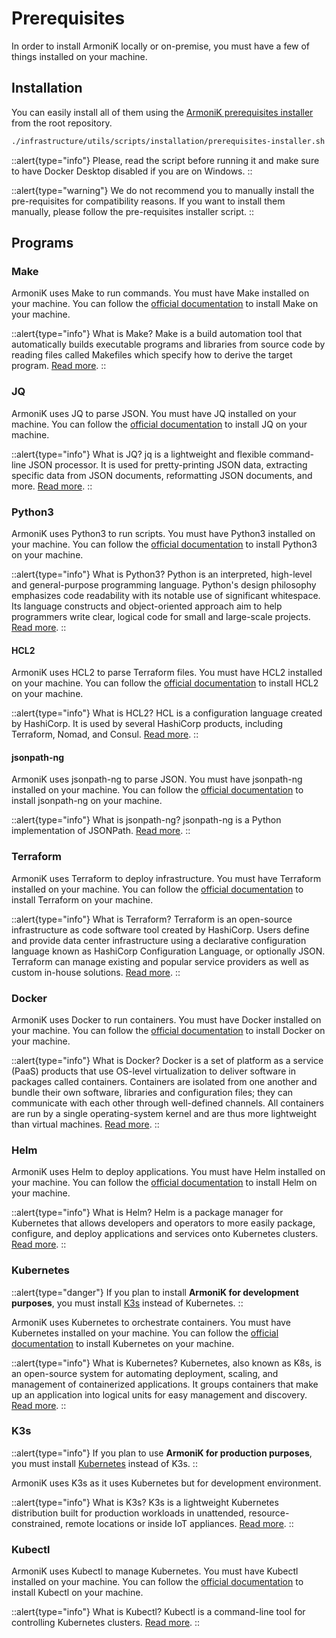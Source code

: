 <!-- TODO: Create `collapse` or `spoiler` for requirement alert. @see https://elements.nuxt.space/globals/callout#callout -->

# Prerequisites

In order to install ArmoniK locally or on-premise, you must have a few of things installed on your machine.

## Installation

You can easily install all of them using the [ArmoniK prerequisites installer](https://github.com/aneoconsulting/ArmoniK/tree/main/infrastructure/utils/scripts/installation/pre-requisites-installer.sh) from the root repository.

```bash
./infrastructure/utils/scripts/installation/prerequisites-installer.sh
```

::alert{type="info"}
Please, read the script before running it and make sure to have Docker Desktop disabled if you are on Windows.
::

::alert{type="warning"}
We do not recommend you to manually install the pre-requisites for compatibility reasons. If you want to install them manually, please follow the pre-requisites installer script.
::

## Programs

### Make

ArmoniK uses Make to run commands. You must have Make installed on your machine. You can follow the [official documentation](https://www.gnu.org/software/make/) to install Make on your machine.

::alert{type="info"}
What is Make? Make is a build automation tool that automatically builds executable programs and libraries from source code by reading files called Makefiles which specify how to derive the target program. [Read more](https://en.wikipedia.org/wiki/Make_(software)).
::

### JQ

ArmoniK uses JQ to parse JSON. You must have JQ installed on your machine. You can follow the [official documentation](https://stedolan.github.io/jq/download/) to install JQ on your machine.

::alert{type="info"}
What is JQ? jq is a lightweight and flexible command-line JSON processor. It is used for pretty-printing JSON data, extracting specific data from JSON documents, reformatting JSON documents, and more. [Read more](https://stedolan.github.io/jq/).
::

### Python3

ArmoniK uses Python3 to run scripts. You must have Python3 installed on your machine. You can follow the [official documentation](https://www.python.org/downloads/) to install Python3 on your machine.

::alert{type="info"}
What is Python3? Python is an interpreted, high-level and general-purpose programming language. Python's design philosophy emphasizes code readability with its notable use of significant whitespace. Its language constructs and object-oriented approach aim to help programmers write clear, logical code for small and large-scale projects. [Read more](https://en.wikipedia.org/wiki/Python_(programming_language)).
::

#### HCL2

ArmoniK uses HCL2 to parse Terraform files. You must have HCL2 installed on your machine. You can follow the [official documentation](https://pypi.org/project/python-hcl2/) to install HCL2 on your machine.

::alert{type="info"}
What is HCL2? HCL is a configuration language created by HashiCorp. It is used by several HashiCorp products, including Terraform, Nomad, and Consul. [Read more](https://en.wikipedia.org/wiki/HCL_(programming_language)).
::

#### jsonpath-ng

ArmoniK uses jsonpath-ng to parse JSON. You must have jsonpath-ng installed on your machine. You can follow the [official documentation](https://pypi.org/project/jsonpath-ng/) to install jsonpath-ng on your machine.

::alert{type="info"}
What is jsonpath-ng? jsonpath-ng is a Python implementation of JSONPath. [Read more](https://pypi.org/project/jsonpath-ng/).
::

### Terraform

ArmoniK uses Terraform to deploy infrastructure. You must have Terraform installed on your machine. You can follow the [official documentation](https://learn.hashicorp.com/tutorials/terraform/install-cli) to install Terraform on your machine.

::alert{type="info"}
What is Terraform? Terraform is an open-source infrastructure as code software tool created by HashiCorp. Users define and provide data center infrastructure using a declarative configuration language known as HashiCorp Configuration Language, or optionally JSON. Terraform can manage existing and popular service providers as well as custom in-house solutions. [Read more](https://en.wikipedia.org/wiki/Terraform_(software)).
::

### Docker

ArmoniK uses Docker to run containers. You must have Docker installed on your machine. You can follow the [official documentation](https://docs.docker.com/engine/install/) to install Docker on your machine.

::alert{type="info"}
What is Docker? Docker is a set of platform as a service (PaaS) products that use OS-level virtualization to deliver software in packages called containers. Containers are isolated from one another and bundle their own software, libraries and configuration files; they can communicate with each other through well-defined channels. All containers are run by a single operating-system kernel and are thus more lightweight than virtual machines. [Read more](https://en.wikipedia.org/wiki/Docker_(software)).
::

### Helm

ArmoniK uses Helm to deploy applications. You must have Helm installed on your machine. You can follow the [official documentation](https://helm.sh/docs/intro/install/) to install Helm on your machine.

::alert{type="info"}
What is Helm? Helm is a package manager for Kubernetes that allows developers and operators to more easily package, configure, and deploy applications and services onto Kubernetes clusters. [Read more](https://en.wikipedia.org/wiki/Helm_(software)).
::

### Kubernetes

::alert{type="danger"}
If you plan to install **ArmoniK for development purposes**, you must install [K3s](#k3s) instead of Kubernetes.
::

ArmoniK uses Kubernetes to orchestrate containers. You must have Kubernetes installed on your machine. You can follow the [official documentation](https://kubernetes.io/releases/download/) to install Kubernetes on your machine.

::alert{type="info"}
What is Kubernetes? Kubernetes, also known as K8s, is an open-source system for automating deployment, scaling, and management of containerized applications. It groups containers that make up an application into logical units for easy management and discovery. [Read more](https://en.wikipedia.org/wiki/Kubernetes).
::

### K3s

::alert{type="info"}
If you plan to use **ArmoniK for production purposes**, you must install [Kubernetes](#kubernetes) instead of K3s.
::

ArmoniK uses K3s as it uses Kubernetes but for development environment.


::alert{type="info"}
What is K3s? K3s is a lightweight Kubernetes distribution built for production workloads in unattended, resource-constrained, remote locations or inside IoT appliances. [Read more](https://k3s.io/).
::

### Kubectl

ArmoniK uses Kubectl to manage Kubernetes. You must have Kubectl installed on your machine. You can follow the [official documentation](https://kubernetes.io/docs/tasks/tools/install-kubectl-linux/) to install Kubectl on your machine.

::alert{type="info"}
What is Kubectl? Kubectl is a command-line tool for controlling Kubernetes clusters. [Read more](https://kubernetes.io/docs/reference/kubectl/overview/).
::
